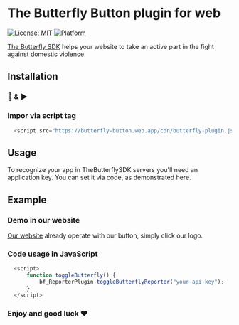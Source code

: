 # The Butterfly Button plugin for web

[![License: MIT](https://img.shields.io/badge/License-Apache-yellow.svg)](https://github.com/TheButterflySDK/Web/blob/main/LICENSE)
[![Platform](https://img.shields.io/badge/Platform-Web-white.svg)](https://github.com/TheButterflySDK/Web)

[The Butterfly SDK](https://github.com/TheButterflySDK/About/blob/main/README.md) helps your website to take an active part in the fight against domestic violence.

## Installation

### 🔌 & ▶️

### Impor via script tag


```javascript
  <script src="https://butterfly-button.web.app/cdn/butterfly-plugin.js"></script>
```

## Usage

To recognize your app in TheButterflySDK servers you'll need an application key. You can set it via code, as demonstrated here.

## Example

### Demo in our website
[Our website]([url](https://butterfly-button.web.app/)) already operate with our button, simply click our logo.


### Code usage in JavaScript

```javascript
  <script>
      function toggleButterfly() {
          bf_ReporterPlugin.toggleButterflyReporter("your-api-key");
      }
  </script>
```

### Enjoy and good luck ❤️
